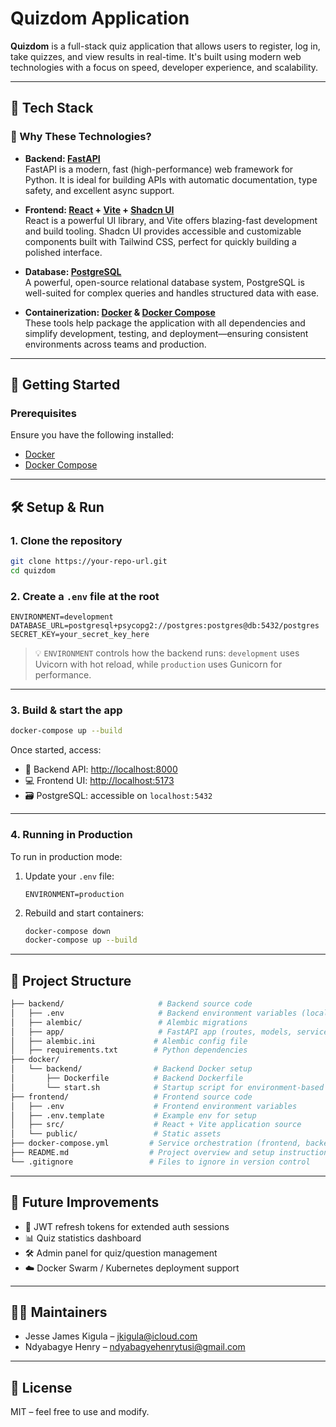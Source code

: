 # Quizdom Application

**Quizdom** is a full-stack quiz application that allows users to register, log in, take quizzes, and view results in real-time. It's built using modern web technologies with a focus on speed, developer experience, and scalability.

---

## 🧱 Tech Stack

### 🧠 Why These Technologies?

- **Backend: [FastAPI](https://fastapi.tiangolo.com/)**  
  FastAPI is a modern, fast (high-performance) web framework for Python. It is ideal for building APIs with automatic documentation, type safety, and excellent async support.

- **Frontend: [React](https://reactjs.org/) + [Vite](https://vitejs.dev/) + [Shadcn UI](https://ui.shadcn.com/)**  
  React is a powerful UI library, and Vite offers blazing-fast development and build tooling. Shadcn UI provides accessible and customizable components built with Tailwind CSS, perfect for quickly building a polished interface.

- **Database: [PostgreSQL](https://www.postgresql.org/)**  
  A powerful, open-source relational database system, PostgreSQL is well-suited for complex queries and handles structured data with ease.

- **Containerization: [Docker](https://www.docker.com/) & [Docker Compose](https://docs.docker.com/compose/)**  
  These tools help package the application with all dependencies and simplify development, testing, and deployment—ensuring consistent environments across teams and production.

---

## 🚀 Getting Started

### Prerequisites

Ensure you have the following installed:

- [Docker](https://docs.docker.com/get-docker/)
- [Docker Compose](https://docs.docker.com/compose/install/)

---

## 🛠️ Setup & Run

### 1. Clone the repository

```bash
git clone https://your-repo-url.git
cd quizdom
```

### 2. Create a `.env` file at the root

```env
ENVIRONMENT=development
DATABASE_URL=postgresql+psycopg2://postgres:postgres@db:5432/postgres
SECRET_KEY=your_secret_key_here
```

> 💡 `ENVIRONMENT` controls how the backend runs: `development` uses Uvicorn with hot reload, while `production` uses Gunicorn for performance.

---

### 3. Build & start the app

```bash
docker-compose up --build
```

Once started, access:

- 🧠 Backend API: [http://localhost:8000](http://localhost:8000)
- 💻 Frontend UI: [http://localhost:5173](http://localhost:5173)
- 🗃️ PostgreSQL: accessible on `localhost:5432`

---

### 4. Running in Production

To run in production mode:

1. Update your `.env` file:

   ```env
   ENVIRONMENT=production
   ```

2. Rebuild and start containers:

   ```bash
   docker-compose down
   docker-compose up --build
   ```

---

## 📂 Project Structure

```bash
├── backend/                     # Backend source code
│   ├── .env                     # Backend environment variables (local use)
│   ├── alembic/                 # Alembic migrations
│   ├── app/                     # FastAPI app (routes, models, services)
│   ├── alembic.ini             # Alembic config file
│   ├── requirements.txt        # Python dependencies
├── docker/
│   └── backend/                # Backend Docker setup
│       ├── Dockerfile          # Backend Dockerfile
│       └── start.sh            # Startup script for environment-based boot
├── frontend/                   # Frontend source code
│   ├── .env                    # Frontend environment variables
│   ├── .env.template           # Example env for setup
│   ├── src/                    # React + Vite application source
│   └── public/                 # Static assets
├── docker-compose.yml         # Service orchestration (frontend, backend, db)
├── README.md                  # Project overview and setup instructions
└── .gitignore                 # Files to ignore in version control
```

---

## 🧪 Future Improvements

- 🔐 JWT refresh tokens for extended auth sessions
- 📊 Quiz statistics dashboard
- 🛠 Admin panel for quiz/question management
- ☁️ Docker Swarm / Kubernetes deployment support

---

## 👨‍💻 Maintainers

- Jesse James Kigula – [jkigula@icloud.com](mailto:jkigula@icloud.com)
- Ndyabagye Henry – [ndyabagyehenrytusi@gmail.com](mailto:ndyabagyehenrytusi@gmail.com)

---

## 📄 License

MIT – feel free to use and modify.